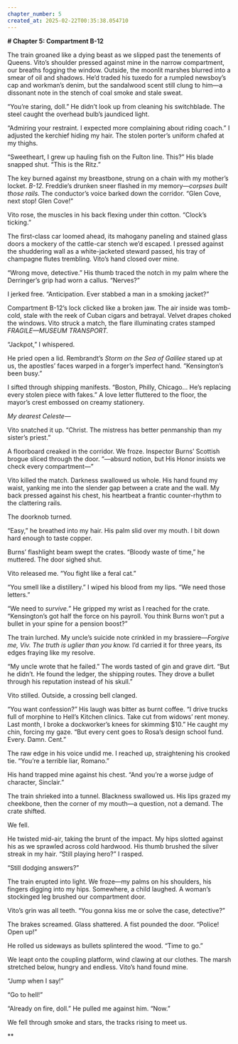 ```yaml
---
chapter_number: 5
created_at: 2025-02-22T00:35:38.054710
---
```

**# Chapter 5: Compartment B-12**  

The train groaned like a dying beast as we slipped past the tenements of Queens. Vito’s shoulder pressed against mine in the narrow compartment, our breaths fogging the window. Outside, the moonlit marshes blurred into a smear of oil and shadows. He’d traded his tuxedo for a rumpled newsboy’s cap and workman’s denim, but the sandalwood scent still clung to him—a dissonant note in the stench of coal smoke and stale sweat.  

“You’re staring, doll.” He didn’t look up from cleaning his switchblade. The steel caught the overhead bulb’s jaundiced light.  

“Admiring your restraint. I expected more complaining about riding coach.” I adjusted the kerchief hiding my hair. The stolen porter’s uniform chafed at my thighs.  

“Sweetheart, I grew up hauling fish on the Fulton line. This?” His blade snapped shut. “This is the Ritz.”  

The key burned against my breastbone, strung on a chain with my mother’s locket. *B-12.* Freddie’s drunken sneer flashed in my memory—*corpses built those rails.* The conductor’s voice barked down the corridor. “Glen Cove, next stop! Glen Cove!”  

Vito rose, the muscles in his back flexing under thin cotton. “Clock’s ticking.”  

The first-class car loomed ahead, its mahogany paneling and stained glass doors a mockery of the cattle-car stench we’d escaped. I pressed against the shuddering wall as a white-jacketed steward passed, his tray of champagne flutes trembling. Vito’s hand closed over mine.  

“Wrong move, detective.” His thumb traced the notch in my palm where the Derringer’s grip had worn a callus. “Nerves?”  

I jerked free. “Anticipation. Ever stabbed a man in a smoking jacket?”  

Compartment B-12’s lock clicked like a broken jaw. The air inside was tomb-cold, stale with the reek of Cuban cigars and betrayal. Velvet drapes choked the windows. Vito struck a match, the flare illuminating crates stamped *FRAGILE—MUSEUM TRANSPORT.*  

“Jackpot,” I whispered.  

He pried open a lid. Rembrandt’s *Storm on the Sea of Galilee* stared up at us, the apostles’ faces warped in a forger’s imperfect hand. “Kensington’s been busy.”  

I sifted through shipping manifests. “Boston, Philly, Chicago… He’s replacing every stolen piece with fakes.” A love letter fluttered to the floor, the mayor’s crest embossed on creamy stationery.  

*My dearest Celeste—*  

Vito snatched it up. “Christ. The mistress has better penmanship than my sister’s priest.”  

A floorboard creaked in the corridor. We froze. Inspector Burns’ Scottish brogue sliced through the door. “—absurd notion, but His Honor insists we check every compartment—”  

Vito killed the match. Darkness swallowed us whole. His hand found my waist, yanking me into the slender gap between a crate and the wall. My back pressed against his chest, his heartbeat a frantic counter-rhythm to the clattering rails.  

The doorknob turned.  

“Easy,” he breathed into my hair. His palm slid over my mouth. I bit down hard enough to taste copper.  

Burns’ flashlight beam swept the crates. “Bloody waste of time,” he muttered. The door sighed shut.  

Vito released me. “You fight like a feral cat.”  

“You smell like a distillery.” I wiped his blood from my lips. “We need those letters.”  

“We need to *survive.*” He gripped my wrist as I reached for the crate. “Kensington’s got half the force on his payroll. You think Burns won’t put a bullet in your spine for a pension boost?”  

The train lurched. My uncle’s suicide note crinkled in my brassiere—*Forgive me, Viv. The truth is uglier than you know.* I’d carried it for three years, its edges fraying like my resolve.  

“My uncle wrote that he failed.” The words tasted of gin and grave dirt. “But he didn’t. He found the ledger, the shipping routes. They drove a bullet through his reputation instead of his skull.”  

Vito stilled. Outside, a crossing bell clanged.  

“You want confession?” His laugh was bitter as burnt coffee. “I drive trucks full of morphine to Hell’s Kitchen clinics. Take cut from widows’ rent money. Last month, I broke a dockworker’s knees for skimming $10.” He caught my chin, forcing my gaze. “But every cent goes to Rosa’s design school fund. Every. Damn. Cent.”  

The raw edge in his voice undid me. I reached up, straightening his crooked tie. “You’re a terrible liar, Romano.”  

His hand trapped mine against his chest. “And you’re a worse judge of character, Sinclair.”  

The train shrieked into a tunnel. Blackness swallowed us. His lips grazed my cheekbone, then the corner of my mouth—a question, not a demand. The crate shifted.  

We fell.  

He twisted mid-air, taking the brunt of the impact. My hips slotted against his as we sprawled across cold hardwood. His thumb brushed the silver streak in my hair. “Still playing hero?” I rasped.  

“Still dodging answers?”  

The train erupted into light. We froze—my palms on his shoulders, his fingers digging into my hips. Somewhere, a child laughed. A woman’s stockinged leg brushed our compartment door.  

Vito’s grin was all teeth. “You gonna kiss me or solve the case, detective?”  

The brakes screamed. Glass shattered. A fist pounded the door. “Police! Open up!”  

He rolled us sideways as bullets splintered the wood. “Time to go.”  

We leapt onto the coupling platform, wind clawing at our clothes. The marsh stretched below, hungry and endless. Vito’s hand found mine.  

“Jump when I say!”  

“Go to hell!”  

“Already on fire, doll.” He pulled me against him. “Now.”  

We fell through smoke and stars, the tracks rising to meet us.  

**